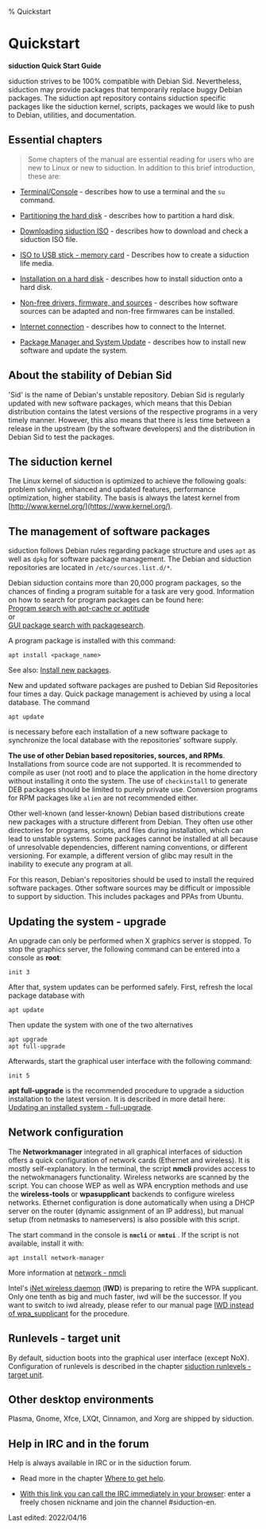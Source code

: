 % Quickstart

# Quickstart

**siduction Quick Start Guide**

siduction strives to be 100% compatible with Debian Sid. Nevertheless, siduction may provide packages that temporarily replace buggy Debian packages. The siduction apt repository contains siduction specific packages like the siduction kernel, scripts, packages we would like to push to Debian, utilities, and documentation.

## Essential chapters

> Some chapters of the manual are essential reading for users who are new to Linux or new to siduction. In addition to this brief introduction, these are:

+ [Terminal/Console](0701-term-konsole_en.md#terminal---command-line) - describes how to use a terminal and the `su` command.

+ [Partitioning the hard disk](0312-part-gparted_en.md#partitioning-with-gparted) - describes how to partition a hard disk. 

+ [Downloading siduction ISO](0206-iso-dl_en.md#downloading-the-iso) - describes how to download and check a siduction ISO file.

+ [ISO to USB stick - memory card](0207-iso-to-usb-sd_en.md#iso-to-usb-stick---memory-card) - Describes how to create a siduction life media.

+ [Installation on a hard disk](0301-hd-install_en.md#installation-on-hdd) - describes how to install siduction onto a hard disk.

+ [Non-free drivers, firmware, and sources](0600-gpu_en.md#graphics-driver) - describes how software sources can be adapted and non-free firmwares can be installed.

+ [Internet connection](0500-network_en.md#network) - describes how to connect to the Internet.

+ [Package Manager and System Update](0705-sys-admin-apt_en.md#apt-package-management) - describes how to install new software and update the system.

## About the stability of Debian Sid

'Sid' is the name of Debian's unstable repository. Debian Sid is regularly updated with new software packages, which means that this Debian distribution contains the latest versions of the respective programs in a very timely manner. However, this also means that there is less time between a release in the upstream (by the software developers) and the distribution in Debian Sid to test the packages.

## The siduction kernel

The Linux kernel of siduction is optimized to achieve the following goals: problem solving, enhanced and updated features, performance optimization, higher stability. The basis is always the latest kernel from [http://www.kernel.org/](https://www.kernel.org/). 

## The management of software packages

siduction follows Debian rules regarding package structure and uses `apt` as well as `dpkg` for software package management. The Debian and siduction repositories are located in `/etc/sources.list.d/*`. 

Debian siduction contains more than 20,000 program packages, so the chances of finding a program suitable for a task are very good. Information on how to search for program packages can be found here:  
[Program search with apt-cache or aptitude](0705-sys-admin-apt_en.md#searching-for-program-packages)  
or  
[GUI package search with packagesearch](0705-sys-admin-apt_en.md#graphical-package-search).

A program package is installed with this command:

~~~
apt install <package_name>
~~~

See also: [Install new packages](0705-sys-admin-apt_en.md#install-packages).

New and updated software packages are pushed to Debian Sid Repositories four times a day. Quick package management is achieved by using a local database. The command

~~~
apt update
~~~

is necessary before each installation of a new software package to synchronize the local database with the repositories' software supply.

**The use of other Debian based repositories, sources, and RPMs**.  
Installations from source code are not supported. It is recommended to compile as user (not root) and to place the application in the home directory without installing it onto the system. The use of `checkinstall` to generate DEB packages should be limited to purely private use. Conversion programs for RPM packages like `alien` are not recommended either.

Other well-known (and lesser-known) Debian based distributions create new packages with a structure different from Debian. They often use other directories for programs, scripts, and files during installation, which can lead to unstable systems. Some packages cannot be installed at all because of unresolvable dependencies, different naming conventions, or different versioning. For example, a different version of glibc may result in the inability to execute any program at all.

For this reason, Debian's repositories should be used to install the required software packages. Other software sources may be difficult or impossible to support by siduction. This includes packages and PPAs from Ubuntu.

## Updating the system - upgrade

An upgrade can only be performed when X graphics server is stopped. To stop the graphics server, the following command can be entered into a console as **root**:

~~~
init 3
~~~

After that, system updates can be performed safely. First, refresh the local package database with

~~~
apt update
~~~ 

Then update the system with one of the two alternatives

~~~
apt upgrade
apt full-upgrade
~~~

Afterwards, start the graphical user interface with the following command:

~~~
init 5
~~~

**apt full-upgrade** is the recommended procedure to upgrade a siduction installation to the latest version. It is described in more detail here:  
[Updating an installed system - full-upgrade](0705-sys-admin-apt_en.md#updating-the-system).

## Network configuration

The **Networkmanager** integrated in all graphical interfaces of siduction offers a quick configuration of network cards (Ethernet and wireless). It is mostly self-explanatory. In the terminal, the script **nmcli** provides access to the netwokmanagers functionality. Wireless networks are scanned by the script. You can choose WEP as well as WPA encryption methods and use the **wireless-tools** or **wpasupplicant** backends to configure wireless networks. Ethernet configuration is done automatically when using a DHCP server on the router (dynamic assignment of an IP address), but manual setup (from netmasks to nameservers) is also possible with this script.

The start command in the console is **`nmcli`** or **`nmtui`** . If the script is not available, install it with:

~~~
apt install network-manager
~~~

More information at [network - nmcli](0501-inet-nm-cli_en.md#network-manager-command-line-tool)

Intel's [iNet wireless daemon](https://iwd.wiki.kernel.org/) (**IWD**) is preparing to retire the WPA supplicant. Only one tenth as big and much faster, iwd will be the successor. If you want to switch to iwd already, please refer to our manual page [IWD instead of wpa_supplicant](0502-inet-iwd_en.md#iwd-statt-wpa_supplicant) for the procedure.

## Runlevels - target unit

By default, siduction boots into the graphical user interface (except NoX).  
Configuration of runlevels is described in the chapter [siduction runlevels - target unit](0714-systemd-target_en.md#systemd-target---target-unit).

## Other desktop environments

Plasma, Gnome, Xfce, LXQt, Cinnamon, and Xorg are shipped by siduction.

## Help in IRC and in the forum

Help is always available in IRC or in the siduction forum.

+ Read more in the chapter [Where to get help](0003-help_en.md#siduction-help).

+ [With this link you can call the IRC immediately in your browser](https://webchat.oftc.net/): enter a freely chosen nickname and join the channel #siduction-en.

<div id="rev">Last edited: 2022/04/16</div>
